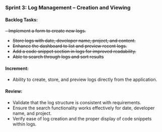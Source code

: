 ### Sprint 3: Log Management – Creation and Viewing

#### Backlog Tasks:

~~- Implement a form to create new logs.~~

- ~~Store logs with date, developer name, project, and content.~~
- ~~Enhance the dashboard to list and preview recent logs.~~
- ~~Add a code snippet section in logs for improved readability.~~
- ~~Able to search through logs and sort results~~

#### Increment:

- Ability to create, store, and preview logs directly from the application.

#### Review:

- Validate that the log structure is consistent with requirements.
- Ensure the search functionality works effectively for date, developer name, and project.
- Verify ease of log creation and the proper display of code snippets within logs.
